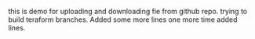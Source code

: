 this is demo for uploading and downloading fie from github repo.
trying to build teraform branches.
Added some more lines
one more time added lines.

